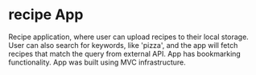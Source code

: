 # recipe App

Recipe application, where user can upload recipes to their local storage.
User can also search for keywords, like 'pizza', and the app will fetch recipes that match the query from external API.
App has bookmarking functionality.
App was built using MVC infrastructure.
